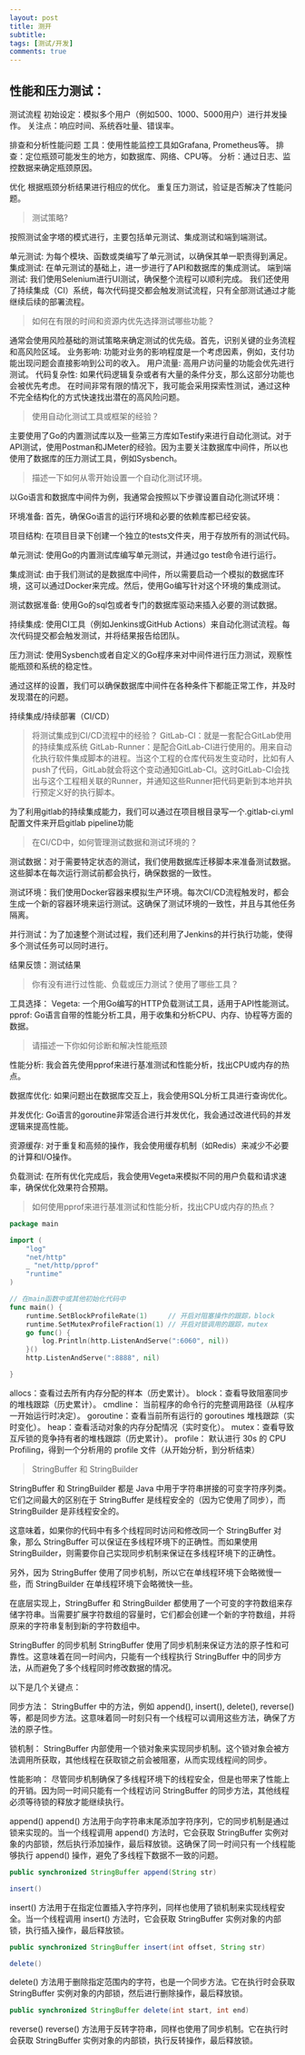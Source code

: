 ```yaml
---
layout: post
title: 测开
subtitle:
tags: [测试/开发]
comments: true
---
```


## 性能和压力测试：

测试流程
初始设定：模拟多个用户（例如500、1000、5000用户）进行并发操作。
关注点：响应时间、系统吞吐量、错误率。

排查和分析性能问题
工具：使用性能监控工具如Grafana, Prometheus等。
排查：定位瓶颈可能发生的地方，如数据库、网络、CPU等。
分析：通过日志、监控数据来确定瓶颈原因。

优化
根据瓶颈分析结果进行相应的优化。
重复压力测试，验证是否解决了性能问题。



> 测试策略?

按照测试金字塔的模式进行，主要包括单元测试、集成测试和端到端测试。

单元测试: 为每个模块、函数或类编写了单元测试，以确保其单一职责得到满足。
集成测试: 在单元测试的基础上，进一步进行了API和数据库的集成测试。
端到端测试: 我们使用Selenium进行UI测试，确保整个流程可以顺利完成。
我们还使用了持续集成（CI）系统，每次代码提交都会触发测试流程，只有全部测试通过才能继续后续的部署流程。

> 如何在有限的时间和资源内优先选择测试哪些功能？

通常会使用风险基础的测试策略来确定测试的优先级。首先，识别关键的业务流程和高风险区域。
业务影响: 功能对业务的影响程度是一个考虑因素，例如，支付功能出现问题会直接影响到公司的收入。
用户流量: 高用户访问量的功能会优先进行测试。
代码复杂性: 如果代码逻辑复杂或者有大量的条件分支，那么这部分功能也会被优先考虑。
在时间非常有限的情况下，我可能会采用探索性测试，通过这种不完全结构化的方式快速找出潜在的高风险问题。


> 使用自动化测试工具或框架的经验？

主要使用了Go的内置测试库以及一些第三方库如Testify来进行自动化测试。对于API测试，使用Postman和JMeter的经验。因为主要关注数据库中间件，所以也使用了数据库的压力测试工具，例如Sysbench。

> 描述一下如何从零开始设置一个自动化测试环境。

以Go语言和数据库中间件为例，我通常会按照以下步骤设置自动化测试环境：

环境准备: 首先，确保Go语言的运行环境和必要的依赖库都已经安装。

项目结构: 在项目目录下创建一个独立的tests文件夹，用于存放所有的测试代码。

单元测试: 使用Go的内置测试库编写单元测试，并通过go test命令进行运行。

集成测试: 由于我们测试的是数据库中间件，所以需要启动一个模拟的数据库环境，这可以通过Docker来完成。然后，使用Go编写针对这个环境的集成测试。

测试数据准备: 使用Go的sql包或者专门的数据库驱动来插入必要的测试数据。

持续集成: 使用CI工具（例如Jenkins或GitHub Actions）来自动化测试流程。每次代码提交都会触发测试，并将结果报告给团队。

压力测试: 使用Sysbench或者自定义的Go程序来对中间件进行压力测试，观察性能瓶颈和系统的稳定性。

通过这样的设置，我们可以确保数据库中间件在各种条件下都能正常工作，并及时发现潜在的问题。


持续集成/持续部署（CI/CD）

> 将测试集成到CI/CD流程中的经验？
GitLab-CI：就是一套配合GitLab使用的持续集成系统
GitLab-Runner：是配合GitLab-CI进行使用的。用来自动化执行软件集成脚本的进程。当这个工程的仓库代码发生变动时，比如有人push了代码，GitLab就会将这个变动通知GitLab-CI。这时GitLab-CI会找出与这个工程相关联的Runner，并通知这些Runner把代码更新到本地并执行预定义好的执行脚本。

为了利用gitlab的持续集成能力，我们可以通过在项目根目录写一个.gitlab-ci.yml配置文件来开启gitlab pipeline功能


> 在CI/CD中，如何管理测试数据和测试环境的？

测试数据：对于需要特定状态的测试，我们使用数据库迁移脚本来准备测试数据。这些脚本在每次运行测试前都会执行，确保数据的一致性。

测试环境：我们使用Docker容器来模拟生产环境。每次CI/CD流程触发时，都会生成一个新的容器环境来运行测试。这确保了测试环境的一致性，并且与其他任务隔离。

并行测试：为了加速整个测试过程，我们还利用了Jenkins的并行执行功能，使得多个测试任务可以同时进行。

结果反馈：测试结果


> 你有没有进行过性能、负载或压力测试？使用了哪些工具？


工具选择：
Vegeta: 一个用Go编写的HTTP负载测试工具，适用于API性能测试。
pprof: Go语言自带的性能分析工具，用于收集和分析CPU、内存、协程等方面的数据。

> 请描述一下你如何诊断和解决性能瓶颈


性能分析: 我会首先使用pprof来进行基准测试和性能分析，找出CPU或内存的热点。

数据库优化: 如果问题出在数据库交互上，我会使用SQL分析工具进行查询优化。

并发优化: Go语言的goroutine非常适合进行并发优化，我会通过改进代码的并发逻辑来提高性能。

资源缓存: 对于重复和高频的操作，我会使用缓存机制（如Redis）来减少不必要的计算和I/O操作。

负载测试: 在所有优化完成后，我会使用Vegeta来模拟不同的用户负载和请求速率，确保优化效果符合预期。


> 如何使用pprof来进行基准测试和性能分析，找出CPU或内存的热点？

```go
package main

import (
	"log"
	"net/http"
	_ "net/http/pprof"
	"runtime"
)

// 在main函数中或其他初始化代码中
func main() {
	runtime.SetBlockProfileRate(1)     // 开启对阻塞操作的跟踪，block
	runtime.SetMutexProfileFraction(1) // 开启对锁调用的跟踪，mutex
	go func() {
		log.Println(http.ListenAndServe(":6060", nil))
	}()
	http.ListenAndServe(":8888", nil)

}

```

allocs：查看过去所有内存分配的样本（历史累计）。
block：查看导致阻塞同步的堆栈跟踪（历史累计）。
cmdline： 当前程序的命令行的完整调用路径（从程序一开始运行时决定）。
goroutine：查看当前所有运行的 goroutines 堆栈跟踪（实时变化）。
heap：查看活动对象的内存分配情况（实时变化）。
mutex：查看导致互斥锁的竞争持有者的堆栈跟踪（历史累计）。
profile： 默认进行 30s 的 CPU Profiling，得到一个分析用的 profile 文件（从开始分析，到分析结束）

> StringBuffer 和 StringBuilder

StringBuffer 和 StringBuilder 都是 Java 中用于字符串拼接的可变字符序列类。它们之间最大的区别在于 StringBuffer 是线程安全的（因为它使用了同步），而 StringBuilder 是非线程安全的。

这意味着，如果你的代码中有多个线程同时访问和修改同一个 StringBuffer 对象，那么 StringBuffer 可以保证在多线程环境下的正确性。而如果使用 StringBuilder，则需要你自己实现同步机制来保证在多线程环境下的正确性。

另外，因为 StringBuffer 使用了同步机制，所以它在单线程环境下会略微慢一些，而 StringBuilder 在单线程环境下会略微快一些。

在底层实现上，StringBuffer 和 StringBuilder 都使用了一个可变的字符数组来存储字符串。当需要扩展字符数组的容量时，它们都会创建一个新的字符数组，并将原来的字符串复制到新的字符数组中。

StringBuffer 的同步机制
StringBuffer 使用了同步机制来保证方法的原子性和可靠性。这意味着在同一时间内，只能有一个线程执行 StringBuffer 中的同步方法，从而避免了多个线程同时修改数据的情况。

以下是几个关键点：

同步方法： StringBuffer 中的方法，例如 append(), insert(), delete(), reverse() 等，都是同步方法。这意味着同一时刻只有一个线程可以调用这些方法，确保了方法的原子性。

锁机制： StringBuffer 内部使用一个锁对象来实现同步机制。这个锁对象会被方法调用所获取，其他线程在获取锁之前会被阻塞，从而实现线程间的同步。

性能影响： 尽管同步机制确保了多线程环境下的线程安全，但是也带来了性能上的开销。因为同一时间只能有一个线程访问 StringBuffer 的同步方法，其他线程必须等待锁的释放才能继续执行。

append()
append() 方法用于向字符串末尾添加字符序列，它的同步机制是通过锁来实现的。当一个线程调用 append() 方法时，它会获取 StringBuffer 实例对象的内部锁，然后执行添加操作，最后释放锁。这确保了同一时间只有一个线程能够执行 append() 操作，避免了多线程下数据不一致的问题。

```java
public synchronized StringBuffer append(String str)
```
```java
insert()
```
insert() 方法用于在指定位置插入字符序列，同样也使用了锁机制来实现线程安全。当一个线程调用 insert() 方法时，它会获取 StringBuffer 实例对象的内部锁，执行插入操作，最后释放锁。
```java
public synchronized StringBuffer insert(int offset, String str)
```
```java
delete()
```
delete() 方法用于删除指定范围内的字符，也是一个同步方法。它在执行时会获取 StringBuffer 实例对象的内部锁，然后进行删除操作，最后释放锁。
```java
public synchronized StringBuffer delete(int start, int end)
```

reverse()
reverse() 方法用于反转字符串，同样也使用了同步机制。它在执行时会获取 StringBuffer 实例对象的内部锁，执行反转操作，最后释放锁。
